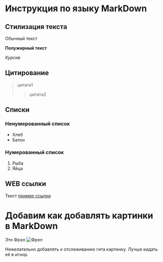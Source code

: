 # Инструкция по языку MarkDown

## Стилизация текста

Обычный текст

**Полужирный текст**

*Курсив*

## Цитирование
> цитата1
>> цитата2

## Списки
### Ненумерованный список
* Хлеб
* Батон

### Нумерованный список
1. Рыба
2. Яйца

## WEB ссылки
Текст [пример ссылки](www.example.com "Всплывающая подсказка")

# Добавим как добавлять картинки в MarkDown

Это Фрэл
![Фрел](frel.png)

Нежелательно добавлять к отслеживанию гита картинку. Лучше кидать её в игнор.
